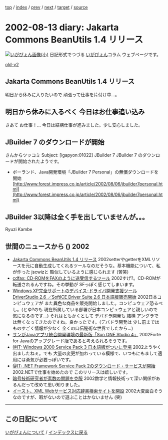 [top](https://igapyon.github.io/diary/) 
 / [index](https://igapyon.github.io/diary/2002/index.html) 
 / [prev](https://igapyon.github.io/diary/2002/ig020814.html) 
 / [next](https://igapyon.github.io/diary/2002/ig020812.html) 
 / [target](https://igapyon.github.io/diary/2002/ig020813.html) 
 / [source](https://github.com/igapyon/diary/blob/gh-pages/2002/ig020813.html.src.md) 

2002-08-13 diary: Jakarta Commons BeanUtils 1.4 リリース
=====================================================================================================
[![いがぴょん画像(小)](https://igapyon.github.io/diary/images/iga200306s.jpg "いがぴょん")](https://igapyon.github.io/diary/memo/memoigapyon.html) 日記形式でつづる [いがぴょん](https://igapyon.github.io/diary/memo/memoigapyon.html)コラム ウェブページです。

[old-v2](ig020813-orig.html)

## Jakarta Commons BeanUtils 1.4 リリース

明日から休みに入りたいので 頑張って仕事を片付け中…。


## 明日から休みに入るべく 今日はお仕事追い込み

さあて お仕事！… 今日は結構仕事が進みました。少し安心しました。

## JBuilder 7 のダウンロードが開始

さんからツッコミ
Subject:  [igapyon:01022] JBuilder 7
JBuilder 7 のダウンロードが開始されたようです。

* ボーランド、Java開発環境「JBuilder 7 Personal」の無償ダウンロードを開始
  [http://www.forest.impress.co.jp/article/2002/08/06/jbuilder7personal.html](http://www.forest.impress.co.jp/article/2002/08/06/jbuilder7personal.html)

JBuilder 3以降は全く手を出していませんが。。。
-- 
Ryuzi Kambe

## 世間のニュースから () 2002

* [Jakarta Commons BeanUtils 1.4 リリース](http://jakarta.apache.org/commons/beanutils.html)  2002setterやgetterをXMLリソースを元に自動生成してくれるツールなのだそうな。基本機能について、私が作った jscwizと 酷似しているように感じられます (苦笑)
* [cdfax: CD-ROMをFAXのように送受信するツール](http://namazu.org/~satoru/cdfax/)  2002すげ?。CD-ROMが転送されるんですね。その挙動が SFっぽく感じてしまいます。
* [Windows XP完全サポートのデバイス･ドライバ開発支援ツール DriverStudio 2.6 ／SoftICE Driver Suite 2.6 日本語版販売開始](http://www.compuware.co.jp/corporate/pressroom/2002/020806.html)  2002日本コンピュウェアが また異色な商品を販売開始しました。コンピュウェア恐るべし。(とゆ?のも 現在所属している部署が日本コンピュウェアと親しいので 気になるのです…) それはともかくとして デバドラ開発も 結構 アングラでは無くなってきたのですね。良かったです。(デバドラ開発は 少し前まではものすごく情報が少なく 全くの口伝秘術な世界でしたから…)
* [サンがJavaアプリ統合開発環境の最新版「Sun ONE Studio 4」](http://www.zdnet.co.jp/enterprise/0208/09/n_07.html)  2002Forte for Javaのアップグレード版であると考えられるそうです。
* [@IT: Windows 2000 Service Pack 3 日本語版がついに登場](http://www.atmarkit.co.jp/fwin2k/insiderseye/20020810win2ksp3/win2ksp3_01.html)  2002ようやく出ましたねぇ。でも 大量の変更が加わっている模様で、いつもにもまして適用には勇気が必要っぽいです。
* [@IT: .NET Framework Service Pack 2のダウンロード・サービスが開始](http://www.atmarkit.co.jp/fdotnet/insiderseye/20020809dotnetfwsp2/dotnetfwsp2.html)  2002.NETで仕事を始めたので このリリースは嬉しいです。
* [暗号技術研究者が素数の問題を克服](http://www.zdnet.co.jp/news/0208/10/nebt_08.html)  2002数学と情報技術って深い関係があるんだって改めて思い知りました。
* [イースト、XML Webサービス対応辞書検索サイトを開設](http://www.zdnet.co.jp/news/0208/12/njbt_04.html)  2002大変面白そうなのですが、暇がないので遊ぶことはかないません (笑)

----------------------------------------------------------------------------------------------------

## この日記について
[いがぴょんについて](https://igapyon.github.io/diary/memo/memoigapyon.html) / [インデックスに戻る](https://igapyon.github.io/diary/idxall.html)
